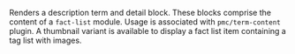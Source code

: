 Renders a description term and detail block. These blocks comprise the content of a `fact-list` module. Usage is associated with `pmc/term-content` plugin. A thumbnail variant is available to display a fact list item containing a tag list with images.